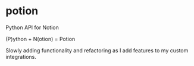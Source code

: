 # potion
Python API for Notion

(P)ython + N(otion) = Potion

Slowly adding functionality and refactoring as I add features to my custom integrations.
